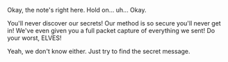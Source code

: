 Okay, the note's right here. Hold on... uh... Okay.

You'll never discover our secrets! Our method is so secure you'll never get in! We've even given you a full packet capture of everything we sent! Do your worst, ELVES!

Yeah, we don't know either. Just try to find the secret message.

